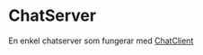 # ChatServer

En enkel chatserver som fungerar med  [ChatClient](https://github.com/gherghett/ChatClient) 
